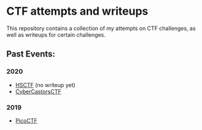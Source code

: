 # CTF attempts and writeups

This repository contains a collection of my attempts on CTF challenges, as well as writeups for certain challenges.

## Past Events:

### 2020

 - [HSCTF](./hsctf2020) (no writeup yet)
 - [CyberCastorsCTF](./cybercastors2020)

### 2019

 - [PicoCTF](./picoctf2019)

